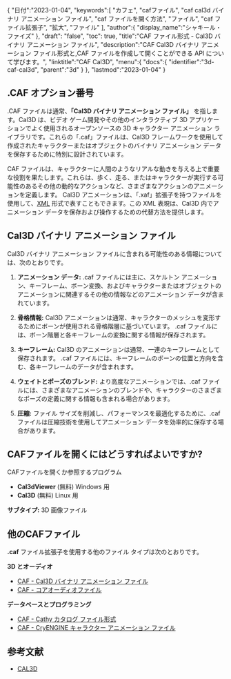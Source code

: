 {
"日付":"2023-01-04",
   "keywords":[
"カフェ",
"cafファイル",
"caf cal3d バイナリ アニメーション ファイル",
"caf ファイルを開く方法",
"ファイル",
"caf ファイル拡張子",
"拡大",
"ファイル"
],
   "author":{
"display_name":"シャキール・ファイズ"
},
"draft": "false",
  "toc": true,
"title":"CAF ファイル形式 - Cal3D バイナリ アニメーション ファイル",
   "description":"CAF Cal3D バイナリ アニメーション ファイル形式と,CAF ファイルを作成して開くことができる API について学びます。",
"linktitle":"CAF Cal3D",
   "menu":{
      "docs":{
         "identifier":"3d-caf-cal3d",
	"parent":"3d"
}
},
"lastmod":"2023-01-04"
}

## .CAF オプション番号

.CAF ファイルは通常、**「Cal3D バイナリ アニメーション ファイル」** を指します。Cal3D は、ビデオ ゲーム開発やその他のインタラクティブ 3D アプリケーションでよく使用されるオープンソースの 3D キャラクター アニメーション ライブラリです。これらの「.caf」ファイルは、Cal3D フレームワークを使用して作成されたキャラクターまたはオブジェクトのバイナリ アニメーション データを保存するために特別に設計されています。

CAF ファイルは、キャラクターに人間のようなリアルな動きを与える上で重要な役割を果たします。これらは、歩く、走る、またはキャラクターが実行する可能性のあるその他の動的なアクションなど、さまざまなアクションのアニメーションを定義します。 Cal3D アニメーションは、「.xaf」拡張子を持つファイルを使用して、[XML](/ja/web/xml/) 形式で表すこともできます。この XML 表現は、Cal3D 内でアニメーション データを保存および操作するための代替方法を提供します。

## Cal3D バイナリ アニメーション ファイル

Cal3D バイナリ アニメーション ファイルに含まれる可能性のある情報については、次のとおりです。

1. **アニメーション データ:** .caf ファイルには主に、スケルトン アニメーション、キーフレーム、ボーン変換、およびキャラクターまたはオブジェクトのアニメーションに関連するその他の情報などのアニメーション データが含まれています。

2. **骨格情報:** Cal3D アニメーションは通常、キャラクターのメッシュを変形するためにボーンが使用される骨格階層に基づいています。 .caf ファイルには、ボーン階層と各キーフレームの変換に関する情報が保存されます。

3. **キーフレーム:** Cal3D のアニメーションは通常、一連のキーフレームとして保存されます。 .caf ファイルには、キーフレームのボーンの位置と方向を含む、各キーフレームのデータが含まれます。

4. **ウェイトとポーズのブレンド:** より高度なアニメーションでは、.caf ファイルには、さまざまなアニメーションのブレンドや、キャラクターのさまざまなポーズの定義に関する情報も含まれる場合があります。

5. **圧縮:** ファイル サイズを削減し、パフォーマンスを最適化するために、.caf ファイルは圧縮技術を使用してアニメーション データを効率的に保存する場合があります。

## CAFファイルを開くにはどうすればよいですか?

CAFファイルを開くか参照するプログラム

- **Cal3dViewer** (無料) Windows 用
- **Cal3D** (無料) Linux 用

**サブタイプ:** 3D 画像ファイル

## 他のCAFファイル

**.caf** ファイル拡張子を使用する他のファイル タイプは次のとおりです。

**3D とオーディオ**
- [CAF - Cal3D バイナリ アニメーション ファイル](/ja/3d/caf-cal3d/)
- [CAF - コアオーディオファイル](/ja/audio/caf/)

**データベースとプログラミング**
- [CAF - Cathy カタログ ファイル形式](/ja/database/caf/)
- [CAF - CryENGINE キャラクター アニメーション ファイル](/ja/programming/caf-cryengine/)

## 参考文献
* [CAL3D](https://github.com/mp3butcher/Cal3D)


